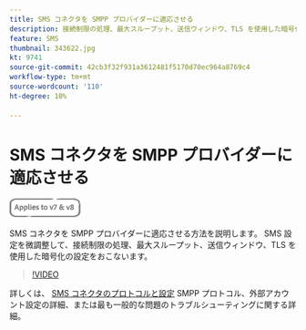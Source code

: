 ```yaml
---
title: SMS コネクタを SMPP プロバイダーに適応させる
description: 接続制限の処理、最大スループット、送信ウィンドウ、TLS を使用した暗号化の設定に関して、SMS 設定を微調整する方法について説明します。
feature: SMS
thumbnail: 343622.jpg
kt: 9741
source-git-commit: 42cb3f32f931a3612481f5170d70ec964a8769c4
workflow-type: tm+mt
source-wordcount: '110'
ht-degree: 10%

---
```



# SMS コネクタを SMPP プロバイダーに適応させる

![V7、V8 に適用](../assets/V7-V8-stamp.png)

SMS コネクタを SMPP プロバイダーに適応させる方法を説明します。 SMS 設定を微調整して、接続制限の処理、最大スループット、送信ウィンドウ、TLS を使用した暗号化の設定をおこないます。

>[!VIDEO](https://video.tv.adobe.com/v/343622?quality=12)

詳しくは、 [SMS コネクタのプロトコルと設定](https://experienceleague.adobe.com/docs/campaign-classic/using/sending-messages/sending-messages-on-mobiles/sms-protocol.html?lang=ja#sending-messages) SMPP プロトコル、外部アカウント設定の詳細、または最も一般的な問題のトラブルシューティングに関する詳細。